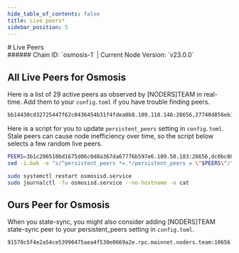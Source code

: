 ```yaml
---
hide_table_of_contents: false
title: Live peers*
sidebar_position: 5
---
```


<div class="h1-with-icon icon-osmosis">
# Live Peers
</div>
###### Chain ID: `osmosis-1` | Current Node Version: `v23.0.0`

## All Live Peers for Osmosis
Here is a list of       29 active peers as observed by [NODERS]TEAM in real-time. Add them to your `config.toml` if you have trouble finding peers.

```bash
bb14430cd32725447f62c0436454b31f4fdea0b8.109.118.148:28656,27740d856eb1eab4580279365b858d1cb5459acd.109.93.152:38656,dc0bc80ba2e2d579a9e460b602ce9f50d869a014.115.25.178:2000,f860ee99ef34f10155065a97e95da07f712f1d6b.202.169.6:26666,2cacea96ad46392ce733bb7fe009ce9a142da137.27.61.49:11656,2d7b93da6155a20298c3ceb952cee1fd7a9cd2d0.144.51.169:36656,3720900feebf46ec44c3c2c377e63e6d9c4ab3c6.153.165.85:26656,8d62dfa437917bff46c18b650fab3cb7091554db.94.73.39:38656,b09bf90af67e47827dc01e369d0f381979b06a54.34.212.220:26656,ee43bc85f762aca4ef30d76597d2b861200f1958.217.143.167:22656,89b6c99ecd215cbd7eeac7fe9636295600198621.9.158.219:41056,fe59ea90807b55dbeff4b292977e6f1db3f1f583.23.168.88:26656,709a475959c1c491aab37f1ea0b41657d71d1d79.109.118.169:36656,729219c108c059824ea9a17c09d11adc99226db4.172.36.139:36656,74ea33e040d84b67011298e21128930f8882cb94.247.99.215:12556,ecb1211762cc8c1dbc620a95d9a2f7373983d012.109.144.236:27656,e46f865ad2a0c7f87667d2a08f2083766b875c71.108.197.163:30656,e83c322769d616a7e94f71e01f303cdc00e37441.166.220.245:26656,34ae1a6664529f016eac50d30a9212a19febc343.108.142.81:26679,34ae1a6664529f016eac50d30a9212a19febc343.108.142.81:26679,53eab9227d7f5b073fa1300fb66e39e724901e60.109.88.96:56656,e891d42c31064fb7e0d99839536164473c4905c2.147.226.147:31656,57ab9cf623124bdf55bab1261c7feea780957a6c.21.113.10:61456,37c195e518c001099f956202d34af029b04f2c97.109.20.216:26656,ce7f7453e2b306bc670057e9055b142af2424b53.108.12.253:26656,15a6de22f85da18b3b17345122a584a81aad29cc.132.136.106:21656,7d850e9300a7754e5e63dd0feed20505d6831bb6.109.117.113:27456,f896016cbf494a8da970de2707b0f3c982c760a2.92.91.142:26656,3b1c206510bd1675d06c0d8a367da67776b597e6.109.50.183:26656
```

Here is a script for you to update `persistent_peers` setting in `config.toml`. Stale peers can cause node inefficiency over time, so the script below selects a few random live peers.

```bash
PEERS=3b1c206510bd1675d06c0d8a367da67776b597e6.109.50.183:26656,dc0bc80ba2e2d579a9e460b602ce9f50d869a014.115.25.178:2000,e46f865ad2a0c7f87667d2a08f2083766b875c71.108.197.163:30656,57ab9cf623124bdf55bab1261c7feea780957a6c.21.113.10:61456,2d7b93da6155a20298c3ceb952cee1fd7a9cd2d0.144.51.169:36656
sed -i.bak -e "s/^persistent_peers *=.*/persistent_peers = \"$PEERS\"/" ~/.osmosisd/config/config.toml

sudo systemctl restart osmosisd.service
sudo journalctl -fu osmosisd.service --no-hostname -o cat
```

## Ours Peer for Osmosis
When you state-sync, you might also consider adding [NODERS]TEAM state-sync peer to your persistent_peers setting in `config.toml`.

```bash
91570c5f4e2a54ce53996475aea4f530e0669a2e.rpc.mainnet.noders.team:10656
```
